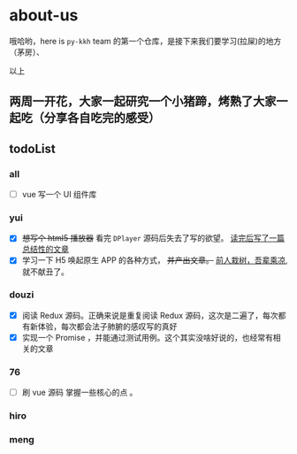 # about-us

哦哈哟，here is `py-kkh` team 的第一个仓库，是接下来我们要学习(拉屎)的地方（茅房）、

以上

## 两周一开花，大家一起研究一个小猪蹄，烤熟了大家一起吃（分享各自吃完的感受）

## todoList

### all

- [ ] vue 写一个 UI 组件库

### yui

- [x] ~~想写个 html5 播放器~~ 看完 `DPlayer` 源码后失去了写的欲望。
      [读完后写了一篇总结性的文章](https://miaoyuxinbaby.github.io/2019/02/14/DPlayer%E8%A7%82%E5%90%8E%E6%84%9F/#more)
- [x] 学习一下 H5 唤起原生 APP 的各种方式， ~~并产出文章。~~ [前人栽树，吾辈乘凉](https://suanmei.github.io/2018/08/23/h5_call_app/),就不献丑了。

### douzi
- [x] 阅读 Redux 源码。正确来说是重复阅读 Redux 源码，这次是二遍了，每次都有新体验，每次都会法子肺腑的感叹写的真好
- [x] 实现一个 Promise ，并能通过测试用例。这个其实没啥好说的，也经常有相关的文章

### 76

- [ ] 刷 vue 源码 掌握一些核心的点 。

### hiro

### meng
